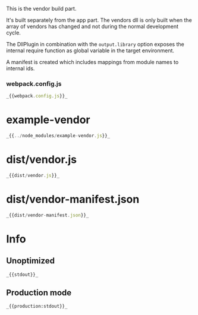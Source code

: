 This is the vendor build part.

It's built separately from the app part. The vendors dll is only built when the array of vendors has changed and not during the normal development cycle.

The DllPlugin in combination with the `output.library` option exposes the internal require function as global variable in the target environment.

A manifest is created which includes mappings from module names to internal ids.

### webpack.config.js

```javascript
_{{webpack.config.js}}_
```

# example-vendor

```javascript
_{{../node_modules/example-vendor.js}}_
```

# dist/vendor.js

```javascript
_{{dist/vendor.js}}_
```

# dist/vendor-manifest.json

```javascript
_{{dist/vendor-manifest.json}}_
```

# Info

## Unoptimized

```
_{{stdout}}_
```

## Production mode

```
_{{production:stdout}}_
```
